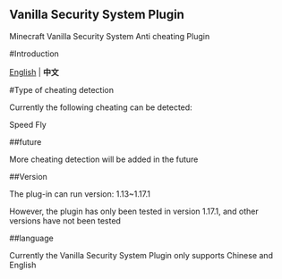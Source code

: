Vanilla Security System Plugin
--------

Minecraft Vanilla Security System Anti cheating Plugin 

#Introduction

[English](https://github.com/3cxc/VSS/blob/master/README.md) | **中文**

#Type of cheating detection

Currently the following cheating can be detected:

Speed
Fly

##future

More cheating detection will be added in the future

##Version

The plug-in can run version: 1.13~1.17.1

However, the plugin has only been tested in version 1.17.1, and other versions have not been tested

##language

Currently the Vanilla Security System Plugin only supports Chinese and English
